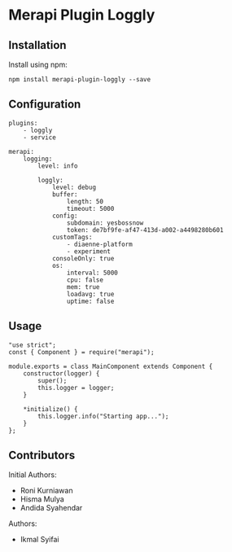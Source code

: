 # Merapi Plugin Loggly
## Installation
Install using npm:
```
npm install merapi-plugin-loggly --save
```

## Configuration

```
plugins:
    - loggly
    - service

merapi:
    logging:
        level: info

        loggly:
            level: debug
            buffer:
                length: 50
                timeout: 5000
            config:
                subdomain: yesbossnow
                token: de7bf9fe-af47-413d-a002-a4498280b601
            customTags:
                - diaenne-platform
                - experiment
            consoleOnly: true
            os:
                interval: 5000
                cpu: false
                mem: true
                loadavg: true
                uptime: false
```
## Usage 
```
"use strict";
const { Component } = require("merapi");

module.exports = class MainComponent extends Component {
    constructor(logger) {
        super();
        this.logger = logger;
    }

    *initialize() {
        this.logger.info("Starting app...");
    }
};
```

## Contributors
Initial Authors:

* Roni Kurniawan
* Hisma Mulya
* Andida Syahendar

Authors:

* Ikmal Syifai
